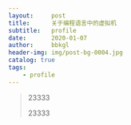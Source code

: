 ```yaml
---
layout:     post
title:      关于编程语言中的虚拟机
subtitle:   profile
date:       2020-01-07
author:     bbkgl
header-img: img/post-bg-0004.jpg
catalog: true
tags:
    - profile
---
```


>23333
>
>23333

